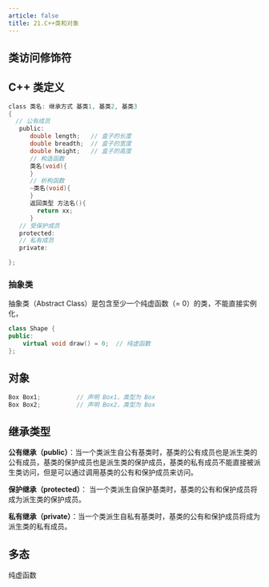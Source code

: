 ```yaml
---
article: false
title: 21.C++类和对象
---
```


## 类访问修饰符

## C++ 类定义

```c
class 类名: 继承方式 基类1, 基类2, 基类3
{
  // 公有成员
   public:
      double length;   // 盒子的长度
      double breadth;  // 盒子的宽度
      double height;   // 盒子的高度
      // 构造函数
      类名(void){
      }
      // 析构函数
      ~类名(void){
      }
      返回类型 方法名(){
        return xx;
      } 
   // 受保护成员
   protected:
   // 私有成员
   private:

};
```

### 抽象类

抽象类（Abstract Class）是包含至少一个纯虚函数（= 0）的类，不能直接实例化，

```cpp
class Shape {
public:
    virtual void draw() = 0;  // 纯虚函数
};

```

## 对象

```c
Box Box1;          // 声明 Box1，类型为 Box
Box Box2;          // 声明 Box2，类型为 Box
```

## 继承类型

**公有继承（public）**：当一个类派生自公有基类时，基类的公有成员也是派生类的公有成员，基类的保护成员也是派生类的保护成员，基类的私有成员不能直接被派生类访问，但是可以通过调用基类的公有和保护成员来访问。

**保护继承（protected）**： 当一个类派生自保护基类时，基类的公有和保护成员将成为派生类的保护成员。

**私有继承（private）**：当一个类派生自私有基类时，基类的公有和保护成员将成为派生类的私有成员。

## 多态

纯虚函数











































